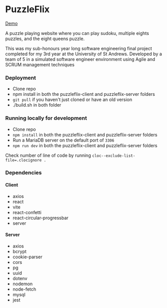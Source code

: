 # PuzzleFlix

[Demo](https://puzzleflix.vanaj.io)

A puzzle playing website where you can play sudoku, multiple eights puzzles, and the eight queens puzzle.

This was my sub-honours year long software engineering final project completed for my 3rd year at the University of St Andrews.
Developed by a team of 5 in a simulated software engineer environment using Agile and SCRUM management techniques

### Deployment

-   Clone repo 
-   npm install in both the puzzleflix-client and puzzleflix-server folders
-   `git pull` if you haven't just cloned or have an old version
-   ./build.sh in both folder


### Running locally for development

-   Clone repo
-   `npm install` in both the puzzleflix-client and puzzleflix-server folders
-   Run a MariaDB server on the default port of `3306`
-   `npm run dev` in both the puzzleflix-client and puzzleflix-server folders

Check number of line of code by running `cloc--exclude-list-file=.clocignore .`

### Dependencies

#### Client

-   axios
-   react
-   vite
-   react-confetti
-   react-circular-progressbar
-   server

#### Server

-   axios
-   bcrypt
-   cookie-parser
-   cors
-   pg
-   uuid
-   dotenv
-   nodemon
-   node-fetch
-   mysql
-   jest
